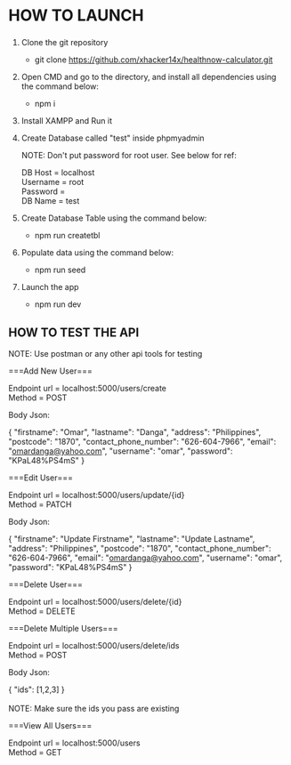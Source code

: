 # HOW TO LAUNCH

###

1. Clone the git repository <br />
   - git clone https://github.com/xhacker14x/healthnow-calculator.git

2. Open CMD and go to the directory, and install all dependencies using the command below: <br />
   - npm i

3. Install XAMPP and Run it <br />

4. Create Database called "test" inside phpmyadmin <br />
   
   NOTE: 
   Don't put password for root user. See below for ref: <br />

   DB Host   = localhost <br />
   Username  = root <br /> 
   Password  =  <br />
   DB Name   = test   <br />
     	
5. Create Database Table using the command below: <br />
   - npm run createtbl

6. Populate data using the command below: <br />
   - npm run seed

7. Launch the app <br />
   - npm run dev


## HOW TO TEST THE API
NOTE: 
Use postman or any other api tools for testing


===Add New User===  <br />

Endpoint url = localhost:5000/users/create <br />
Method = POST <br />

Body Json:

{
    "firstname": "Omar",
    "lastname": "Danga",
    "address": "Philippines",
    "postcode": "1870",
    "contact_phone_number": "626-604-7966",
    "email": "omardanga@yahoo.com",
    "username": "omar",
    "password": "KPaL48%PS4mS"
}


===Edit User===  <br />

Endpoint url = localhost:5000/users/update/{id} <br />
Method = PATCH <br />

Body Json:

{
    "firstname": "Update Firstname",
    "lastname": "Update Lastname",
    "address": "Philippines",
    "postcode": "1870",
    "contact_phone_number": "626-604-7966",
    "email": "omardanga@yahoo.com",
    "username": "omar",
    "password": "KPaL48%PS4mS"
}


===Delete User===  <br />

Endpoint url = localhost:5000/users/delete/{id} <br />
Method = DELETE <br />


===Delete Multiple Users=== 

Endpoint url = localhost:5000/users/delete/ids <br />
Method = POST <br />

Body Json:

{
    "ids": [1,2,3]
} <br />
<br />
NOTE:
Make sure the ids you pass are existing


===View All Users=== 

Endpoint url = localhost:5000/users <br />
Method = GET



